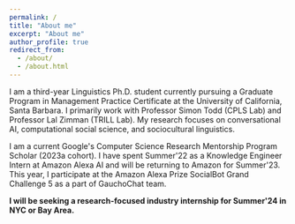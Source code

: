 ```yaml
---
permalink: /
title: "About me"
excerpt: "About me"
author_profile: true
redirect_from: 
  - /about/
  - /about.html
---
```


I am a third-year Linguistics Ph.D. student currently pursuing a Graduate Program in Management Practice Certificate at the University of California, Santa Barbara. I primarily work with Professor Simon Todd (CPLS Lab) and Professor Lal Zimman (TRILL Lab). My research focuses on conversational AI, computational social science, and sociocultural linguistics. 

I am a current Google's Computer Science Research Mentorship Program Scholar (2023a cohort). I have spent Summer'22 as a Knowledge Engineer Intern at Amazon Alexa AI and will be returning to Amazon for Summer'23. This year, I participate at the Amazon Alexa Prize SocialBot Grand Challenge 5 as a part of GauchoChat team. 

**I will be seeking a research-focused industry internship for Summer'24 in NYC or Bay Area.**
